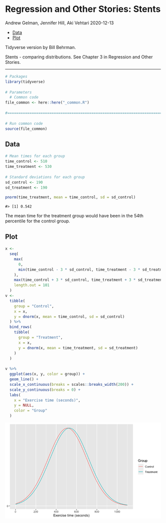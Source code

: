 Regression and Other Stories: Stents
================
Andrew Gelman, Jennifer Hill, Aki Vehtari
2020-12-13

-   [Data](#data)
-   [Plot](#plot)

Tidyverse version by Bill Behrman.

Stents - comparing distributions. See Chapter 3 in Regression and Other
Stories.

------------------------------------------------------------------------

``` r
# Packages
library(tidyverse)

# Parameters
  # Common code
file_common <- here::here("_common.R")

#===============================================================================

# Run common code
source(file_common)
```

## Data

``` r
# Mean times for each group
time_control <- 510
time_treatment <- 530

# Standard deviations for each group
sd_control <- 190
sd_treatment <- 190
```

``` r
pnorm(time_treatment, mean = time_control, sd = sd_control)
```

    #> [1] 0.542

The mean time for the treatment group would have been in the 54th
percentile for the control group.

## Plot

``` r
x <- 
  seq(
    max(
      0,
      min(time_control - 3 * sd_control, time_treatment - 3 * sd_treatment)
    ),
    max(time_control + 3 * sd_control, time_treatment + 3 * sd_treatment),
    length.out = 101
  )
v <- 
  tibble(
    group = "Control",
    x = x,
    y = dnorm(x, mean = time_control, sd = sd_control)
  ) %>% 
  bind_rows(
    tibble(
      group = "Treatment",
      x = x,
      y = dnorm(x, mean = time_treatment, sd = sd_treatment)
    )
  )

v %>% 
  ggplot(aes(x, y, color = group)) +
  geom_line() +
  scale_x_continuous(breaks = scales::breaks_width(200)) +
  scale_y_continuous(breaks = 0) +
  labs(
    x = "Exercise time (seconds)",
    y = NULL,
    color = "Group"
  )
```

<img src="stents_tv_files/figure-gfm/unnamed-chunk-4-1.png" style="display: block; margin: auto;" />
